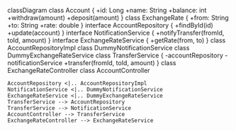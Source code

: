 classDiagram
    class Account {
        +id: Long
        +name: String
        +balance: int
        +withdraw(amount)
        +deposit(amount)
    }
    class ExchangeRate {
        +from: String
        +to: String
        +rate: double
    }
    interface AccountRepository {
        +findById(id)
        +update(account)
    }
    interface NotificationService {
        +notifyTransfer(fromId, toId, amount)
    }
    interface ExchangeRateService {
        +getRate(from, to)
    }
    class AccountRepositoryImpl
    class DummyNotificationService
    class DummyExchangeRateService
    class TransferService {
        -accountRepository
        -notificationService
        +transfer(fromId, toId, amount)
    }
    class ExchangeRateController
    class AccountController

    AccountRepository <|.. AccountRepositoryImpl
    NotificationService <|.. DummyNotificationService
    ExchangeRateService <|.. DummyExchangeRateService
    TransferService --> AccountRepository
    TransferService --> NotificationService
    AccountController --> TransferService
    ExchangeRateController --> ExchangeRateService 